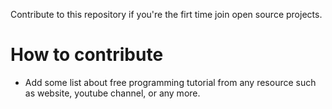 Contribute to this repository if you're the firt time join open source projects.

# How to contribute
- Add some list about free programming tutorial from any resource such as website, youtube channel, or any more.
